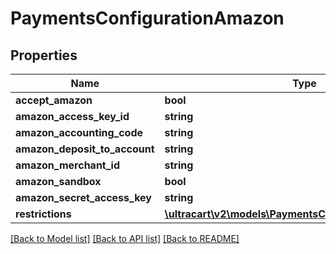 # PaymentsConfigurationAmazon

## Properties
Name | Type | Description | Notes
------------ | ------------- | ------------- | -------------
**accept_amazon** | **bool** |  | [optional] 
**amazon_access_key_id** | **string** |  | [optional] 
**amazon_accounting_code** | **string** |  | [optional] 
**amazon_deposit_to_account** | **string** |  | [optional] 
**amazon_merchant_id** | **string** |  | [optional] 
**amazon_sandbox** | **bool** |  | [optional] 
**amazon_secret_access_key** | **string** |  | [optional] 
**restrictions** | [**\ultracart\v2\models\PaymentsConfigurationRestrictions**](PaymentsConfigurationRestrictions.md) |  | [optional] 

[[Back to Model list]](../README.md#documentation-for-models) [[Back to API list]](../README.md#documentation-for-api-endpoints) [[Back to README]](../README.md)


